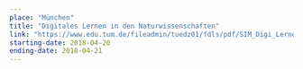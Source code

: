 ```yaml
---
place: "München"
title: "Digitales Lernen in den Naturwissenschaften"
link: "https://www.edu.tum.de/fileadmin/tuedz01/fdls/pdf/SIM_Digi_Lernen/Reader_Special_Interest_Meeting.pdf"
starting-date: 2018-04-20
ending-date: 2018-04-21
---
```

